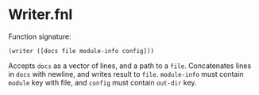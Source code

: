 # Writer.fnl
Function signature:

```
(writer ([docs file module-info config]))
```

Accepts `docs` as a vector of lines, and a path to a `file`.
Concatenates lines in `docs` with newline, and writes result to
`file`.  `module-info` must contain `module` key with file, and
`config` must contain `out-dir` key.



<!-- Generated with Fenneldoc v0.1.7
     https://gitlab.com/andreyorst/fenneldoc -->
